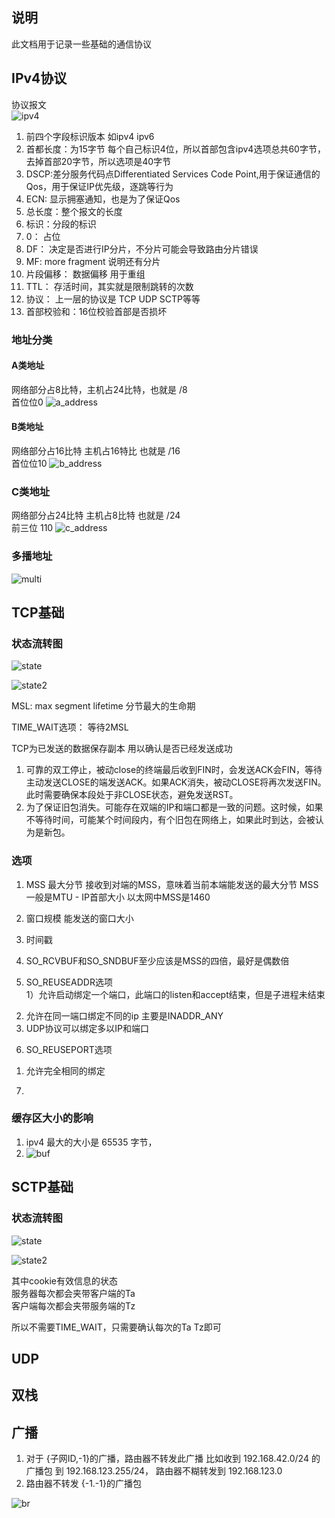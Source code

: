 ## 说明
此文档用于记录一些基础的通信协议


## IPv4协议

协议报文   
![ipv4](../asset/ipv4.png)

1. 前四个字段标识版本  如ipv4  ipv6            
2. 首都长度：为15字节  每个自己标识4位，所以首部包含ipv4选项总共60字节，去掉首部20字节，所以选项是40字节      
3. DSCP:差分服务代码点Differentiated Services Code Point,用于保证通信的Qos，用于保证IP优先级，逐跳等行为    
4. ECN: 显示拥塞通知，也是为了保证Qos       
5. 总长度：整个报文的长度     
6. 标识：分段的标识     
7. 0：  占位    
8. DF： 决定是否进行IP分片，不分片可能会导致路由分片错误   
9. MF: more fragment 说明还有分片  
10. 片段偏移：   数据偏移 用于重组         
11. TTL： 存活时间，其实就是限制跳转的次数    
12. 协议： 上一层的协议是 TCP UDP SCTP等等   
13. 首部校验和：16位校验首部是否损坏


### 地址分类
#### A类地址
网络部分占8比特，主机占24比特，也就是 /8       
首位位0 
![a_address](../asset/a_address.png)


#### B类地址
网络部分占16比特   主机占16特比   也就是  /16    
首位位10
![b_address](../asset/b_address.png)


### C类地址
网络部分占24比特  主机占8比特   也就是 /24    
前三位  110
![c_address](../asset/c_address.png)

### 多播地址
![multi](../asset/multi_addr.png)


## TCP基础

### 状态流转图

![state](../asset/tcp_state.png)


![state2](../asset/tcp_state_2.png)


MSL: max segment lifetime 分节最大的生命期

TIME_WAIT选项： 等待2MSL

TCP为已发送的数据保存副本  用以确认是否已经发送成功


1. 可靠的双工停止，被动close的终端最后收到FIN时，会发送ACK会FIN，等待主动发送CLOSE的端发送ACK。如果ACK消失，被动CLOSE将再次发送FIN。此时需要确保本段处于非CLOSE状态，避免发送RST。
2. 为了保证旧包消失。可能存在双端的IP和端口都是一致的问题。这时候，如果不等待时间，可能某个时间段内，有个旧包在网络上，如果此时到达，会被认为是新包。



### 选项
1. MSS 最大分节  接收到对端的MSS，意味着当前本端能发送的最大分节
MSS一般是MTU - IP首部大小   以太网中MSS是1460

2. 窗口规模  能发送的窗口大小
3. 时间戳    

4. SO_RCVBUF和SO_SNDBUF至少应该是MSS的四倍，最好是偶数倍

5. SO_REUSEADDR选项   
1）允许启动绑定一个端口，此端口的listen和accept结束，但是子进程未结束
2) 允许在同一端口绑定不同的ip  主要是INADDR_ANY
3) UDP协议可以绑定多以IP和端口

6. SO_REUSEPORT选项
1) 允许完全相同的绑定

7. 

### 缓存区大小的影响
1. ipv4 最大的大小是 65535 字节，
2. ![buf](../asset/tcp_buf.png)


## SCTP基础

### 状态流转图

![state](../asset/sctp_state.png)

![state2](../asset/sctp_state_2.png)

其中cookie有效信息的状态     
服务器每次都会夹带客户端的Ta    
客户端每次都会夹带服务端的Tz

所以不需要TIME_WAIT，只需要确认每次的Ta  Tz即可


## UDP 



## 双栈




## 广播

1. 对于 {子网ID,-1}的广播，路由器不转发此广播
比如收到 192.168.42.0/24 的广播包 到 192.168.123.255/24， 路由器不糊转发到 192.168.123.0
2. 路由器不转发 {-1.-1}的广播包

![br](../asset/broadcast_udp.png)